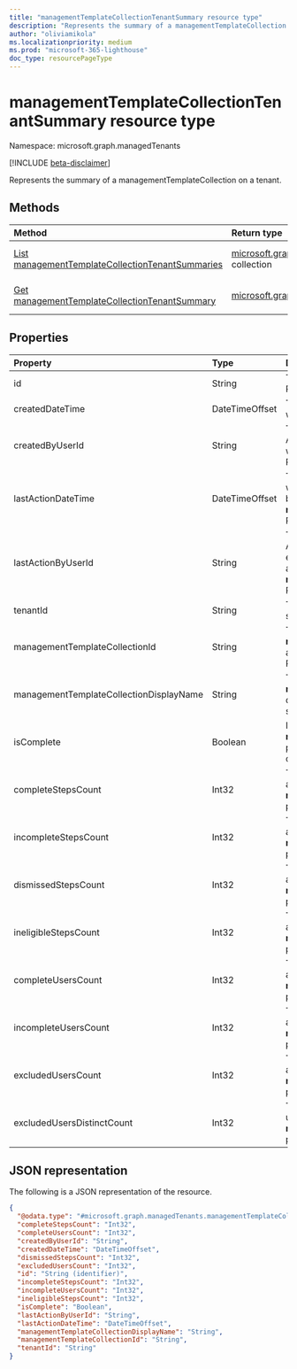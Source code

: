 ```yaml
---
title: "managementTemplateCollectionTenantSummary resource type"
description: "Represents the summary of a managementTemplateCollection on a tenant."
author: "oliviamikola"
ms.localizationpriority: medium
ms.prod: "microsoft-365-lighthouse"
doc_type: resourcePageType
---
```


# managementTemplateCollectionTenantSummary resource type

Namespace: microsoft.graph.managedTenants

[!INCLUDE [beta-disclaimer](../../includes/beta-disclaimer.md)]

Represents the summary of a managementTemplateCollection on a tenant.

## Methods
|Method|Return type|Description|
|:---|:---|:---|
|[List managementTemplateCollectionTenantSummaries](../api/managedtenants-managedtenant-list-managementtemplatecollectiontenantsummaries.md)|[microsoft.graph.managedTenants.managementtemplatecollectiontenantsummary](../resources/managedtenants-managementtemplatecollectiontenantsummary.md) collection|Get a list of the [microsoft.graph.managedTenants.managementTemplateCollectionTenantSummary](../resources/managedtenants-managementtemplatecollectiontenantsummary.md) objects and their properties.|
|[Get managementTemplateCollectionTenantSummary](../api/managedtenants-managementtemplatecollectiontenantsummary-get.md)|[microsoft.graph.managedTenants.managementtemplatecollectiontenantsummary](../resources/managedtenants-managementtemplatecollectiontenantsummary.md)|Read the properties and relationships of a [microsoft.graph.managedTenants.managementTemplateCollectionTenantSummary](../resources/managedtenants-managementtemplatecollectiontenantsummary.md) object.|

## Properties
| Property                                | Type           | Description                                                                                                                                                           |
|:----------------------------------------|:---------------|:----------------------------------------------------------------------------------------------------------------------------------------------------------------------|
| id                                      | String         | The unique identifier for the entity. Required. Read-only.                                                                                                            |
| createdDateTime                         | DateTimeOffset | The date and time when this entity was created. Required. Read-only.                                                                                                  |
| createdByUserId                         | String         | The unique identifier for the Azure Active Directory (Azure AD) user who created this entity. Required. Read-only.                                                    |
| lastActionDateTime                      | DateTimeOffset | The date and time when this entity was last modified. Normally caused by activities in the related **managementTemplateCollections**. Read-only.                      |
| lastActionByUserId                      | String         | The unique identifier for the Azure AD user who last modified this entity. Normally caused by activities in the related **managementTemplateCollections**. Read-only. |
| tenantId                                | String         | The tenant ID associated with this summary. Required. Read-only.                                                                                                      |
| managementTemplateCollectionId          | String         | The unique identifier for the **managementTemplateCollection** associated with this summary. Required. Read-only.                                                     |
| managementTemplateCollectionDisplayName | String         | The **managementTemplateCollection** display name associated with this summary.  Required. Read-only.                                                                 |
| isComplete                              | Boolean        | Indicates whether this **tenantId**, **managementTemplateCollectionId** pair is complete. Required. Read-only.                                                        |
| completeStepsCount                      | Int32          | The number of complete steps associated with this **tenantId**, **managementTemplateCollectionId** pair. Required. Read-only.                                         |
| incompleteStepsCount                    | Int32          | The number of incomplete steps associated with this **tenantId**, **managementTemplateCollectionId** pair. Required. Read-only.                                       |
| dismissedStepsCount                     | Int32          | The number of dismissed steps associated with this **tenantId**, **managementTemplateCollectionId** pair. Required. Read-only.                                        |
| ineligibleStepsCount                    | Int32          | The number of ineligible steps associated with this **tenantId**, **managementTemplateCollectionId** pair. Required. Read-only.                                       |
| completeUsersCount                      | Int32          | The number of complete users associated with this **tenantId**, **managementTemplateCollectionId** pair. Required. Read-only.                                         |
| incompleteUsersCount                    | Int32          | The number of incomplete users associated with this **tenantId**, **managementTemplateCollectionId** pair. Required. Read-only.                                       |
| excludedUsersCount                      | Int32          | The number of excluded users associated with this **tenantId**, **managementTemplateCollectionId** pair. Required. Read-only.                                         |
| excludedUsersDistinctCount              | Int32          | The number of distinct excluded users associated with this **tenantId**, **managementTemplateCollectionId** pair. Required. Read-only.                                |

## JSON representation
The following is a JSON representation of the resource.
<!-- {
  "blockType": "resource",
  "keyProperty": "id",
  "@odata.type": "microsoft.graph.managedTenants.managementTemplateCollectionTenantSummary",
  "baseType": "microsoft.graph.entity",
  "openType": false
}
-->
``` json
{
  "@odata.type": "#microsoft.graph.managedTenants.managementTemplateCollectionTenantSummary",
  "completeStepsCount": "Int32",
  "completeUsersCount": "Int32",
  "createdByUserId": "String",
  "createdDateTime": "DateTimeOffset",
  "dismissedStepsCount": "Int32",
  "excludedUsersCount": "Int32",
  "id": "String (identifier)",
  "incompleteStepsCount": "Int32",
  "incompleteUsersCount": "Int32",
  "ineligibleStepsCount": "Int32",
  "isComplete": "Boolean",
  "lastActionByUserId": "String",
  "lastActionDateTime": "DateTimeOffset",
  "managementTemplateCollectionDisplayName": "String",
  "managementTemplateCollectionId": "String",
  "tenantId": "String"
}
```
